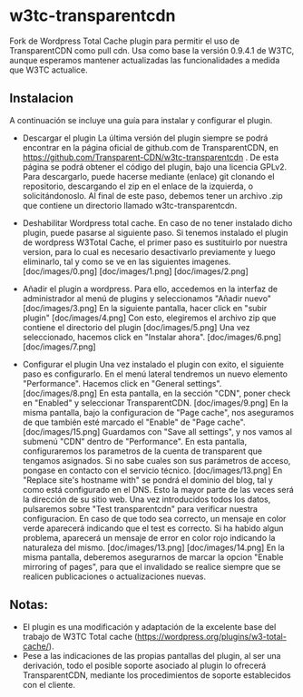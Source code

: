 w3tc-transparentcdn
===================

Fork de Wordpress Total Cache plugin para permitir el uso de TransparentCDN como pull cdn. Usa como base la versión 0.9.4.1 de W3TC,
aunque esperamos mantener actualizadas las funcionalidades a medida que W3TC actualice.

## Instalacion 

A continuación se incluye una guía para instalar y configurar el plugin.

* Descargar el plugin
La última versión del plugin siempre se podrá encontrar en la página oficial de github.com de TransparentCDN, en https://github.com/Transparent-CDN/w3tc-transparentcdn . De esta página se podrá obtener el código del plugin, bajo una licencia GPLv2. 
Para descargarlo, puede hacerse mediante (enlace) git clonando el repositorio, descargando el zip en el enlace de la izquierda, o solicitándonoslo.
Al final de este paso, debemos tener un archivo .zip que contiene un directorio llamado w3tc-transparentcdn.

* Deshabilitar Wordpress total cache.
En caso de no tener instalado dicho plugin, puede pasarse al siguiente paso.
Si tenemos instalado el plugin de wordpress W3Total Cache, el primer paso es sustituirlo por nuestra version, para lo cual es necesario desactivarlo previamente y luego eliminarlo, tal y como se ve en las siguientes imagenes.
[doc/images/0.png]
[doc/images/1.png]
[doc/images/2.png]


* Añadir el plugin a wordpress.
Para ello, accedemos en la interfaz de administrador al menú de plugins y seleccionamos "Añadir nuevo"
[doc/images/3.png]
En la siguiente pantalla, hacer click en "subir plugin"
[doc/images/4.png]
Con esto, elegiremos el archivo zip que contiene el directorio del plugin
[doc/images/5.png]
Una vez seleccionado, hacemos click en "Instalar ahora".
[doc/images/6.png]
[doc/images/7.png]

* Configurar el plugin
Una vez instalado el plugin con exito, el siguiente paso es configurarlo. En el menú lateral tendremos un nuevo elemento "Performance". Hacemos click en "General settings".
[doc/images/8.png]
En esta pantalla, en la sección "CDN", poner check en "Enabled" y seleccionar TransparentCDN.
[doc/images/9.png]
En la misma pantalla, bajo la configuracion de "Page cache", nos aseguramos de que también esté marcado el "Enable" de "Page cache".
[doc/images/15.png]
Guardamos con "Save all settings", y nos vamos al submenú "CDN" dentro de "Performance". En esta pantalla, configuraremos los parametros de la cuenta de transparent que tengamos asignados. Si no sabe cuales son sus parámetros de acceso, pongase en contacto con el servicio técnico.
[doc/images/13.png]
En "Replace site's hostname with" se pondrá el dominio del blog, tal y como está configurado en el DNS. Esto la mayor parte de las veces será la dirección de su sitio web.
Una vez introducidos todos los datos, pulsaremos sobre "Test transparentcdn" para verificar nuestra configuracion. En caso de que todo sea correcto, un mensaje en color verde aparecerá indicando que el test es correcto. Si ha habido algun problema, aparecerá un mensaje de error en color rojo indicando la naturaleza del mismo.
[doc/images/13.png] 
[doc/images/14.png]
En la misma pantalla, deberemos asegurarnos de marcar la opcion  "Enable mirroring of pages", para que el invalidado se realice siempre que se realicen publicaciones o actualizaciones nuevas.


## Notas:
* El plugin es una modificación y adaptación de la excelente base del trabajo de W3TC Total cache (https://wordpress.org/plugins/w3-total-cache/). 
* Pese a las indicaciones de las propias pantallas del plugin, al ser una derivación, todo el posible soporte asociado al plugin lo ofrecerá TransparentCDN, mediante los procedimientos de soporte establecidos con el cliente.
